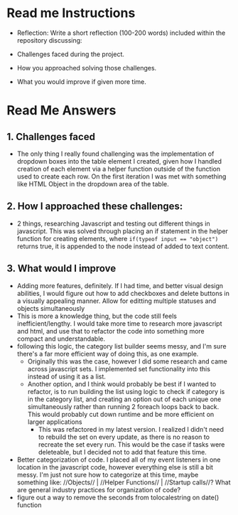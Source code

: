 # Read me Instructions
- Reflection: Write a short reflection (100-200 words) included within the repository discussing:

- Challenges faced during the project.
- How you approached solving those challenges.
- What you would improve if given more time.

# Read Me Answers
## 1. Challenges faced
- The only thing I really found challenging was the implementation of dropdown boxes into the table element I created, given how I handled creation of each <td> element via a helper function outside of the function used to create each row.  On the first iteration I was met with something like HTML Object in the dropdown area of the table.

## 2. How I approached these challenges:
- 2 things, researching Javascript and testing out different things in javascript.  This was solved through placing an if statement in the helper function for creating <td> elements, where ```if(typeof input == "object")``` returns true, it is appended to the node instead of added to text content.

## 3. What would I improve
- Adding more features, definitely.  If I had time, and better visual design abilities, I would figure out how to add checkboxes and delete buttons in a visually appealing manner.  Allow for editting multiple statuses and objects simultaneously
- This is more a knowledge thing, but the code still feels inefficient/lengthy.  I would take more time to research more javascript and html, and use that to refactor the code into something more compact and understandable.
- following this logic, the category list builder seems messy, and I'm sure there's a far more efficient way of doing this, as one example.
  - Originally this was the case, however I did some research and came across javascript sets.  I implemented set functionality into this instead of using it as a list.
  - Another option, and I think would probably be best if I wanted to refactor, is to run building the list using logic to check if category is in the category list, and creating an option out of each unique one simultaneously rather than running 2 foreach loops back to back.  This would probably cut down runtime and be more efficient on larger applications
    - This was refactored in my latest version.  I realized I didn't need to rebuild the set on every update, as there is no reason to recreate the set every run.  This would be the case if tasks were deleteable, but I decided not to add that feature this time.
- Better categorization of code.  I placed all of my event listeners in one location in the javascript code, however everything else is still a bit messy.  I'm just not sure how to categorize at this time, maybe something like: //Objects// | //Helper Functions// | //Startup calls//?  What are general industry practices for organization of code?
- figure out a way to remove the seconds from tolocalestring on date() function
